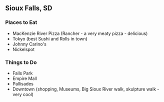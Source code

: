 ## Sioux Falls, SD

### Places to Eat
- MacKenzie River Pizza (Rancher - a very meaty pizza - delicious)
- Tokyo (best Sushi and Rolls in town)
- Johnny Carino's
- Nickelspot

### Things to Do
- Falls Park
- Empire Mall
- Pallisades
- Downtown (shopping, Museums, Big Sioux River walk, skulpture walk - very cool)
